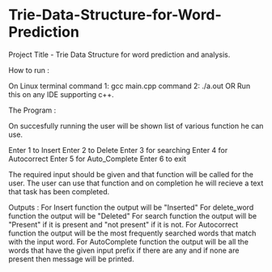 # Trie-Data-Structure-for-Word-Prediction
Project Title - Trie Data Structure for word prediction and analysis.

How to run :

On Linux terminal command 1: gcc main.cpp command 2: ./a.out OR Run this on any IDE supporting c++.

The Program :

On succesfully running the user will be shown list of various function he can use.

Enter 1 to Insert
Enter 2 to Delete
Enter 3 for searching
Enter 4 for Autocorrect
Enter 5 for Auto_Complete Enter 6 to exit

The required input should be given and that function will be called for the user. The user can use that function and on completion he will recieve a text that task has been completed.

Outputs : For Insert function the output will be "Inserted" For delete_word function the output will be "Deleted" For search function the output will be "Present" if it is present and "not present" if it is not. For Autocorrect function the output will be the most frequently searched words that match with the input word. For AutoComplete function the output will be all the words that have the given input prefix if there are any and if none are present then message will be printed.
